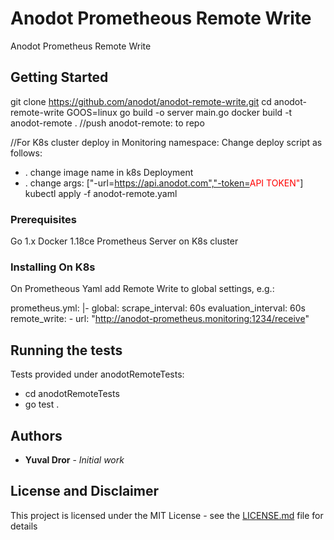 # Anodot Prometheous Remote Write

Anodot Prometheus Remote Write 

## Getting Started

git clone https://github.com/anodot/anodot-remote-write.git
cd anodot-remote-write 
GOOS=linux go build -o server main.go
docker build -t anodot-remote .
//push anodot-remote:<version> to repo 

//For K8s cluster deploy in Monitoring namespace:
Change deploy script as follows:
* . change image name in k8s Deployment
* . change  args: ["-url=https://api.anodot.com","-token=<font color="red">API TOKEN"</font>]
kubectl apply -f anodot-remote.yaml


### Prerequisites

Go 1.x 
Docker 1.18ce
Prometheus Server on K8s cluster

### Installing On K8s
On Prometheous Yaml add Remote Write to global settings, e.g.:

  prometheus.yml: |-
    global:
      scrape_interval: 60s
      evaluation_interval: 60s
    remote_write:
      - url: "http://anodot-prometheus.monitoring:1234/receive"

## Running the tests

Tests provided under anodotRemoteTests:
*  cd anodotRemoteTests 
*  go test .


## Authors

* **Yuval Dror** - *Initial work* 

## License and Disclaimer

This project is licensed under the MIT License - see the [LICENSE.md](LICENSE.md) file for details
